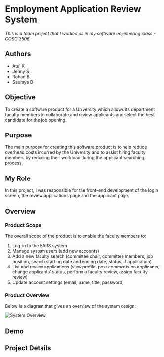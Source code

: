 # Employment Application Review System 

*This is a team project that I worked on in my software engineering
class - COSC 3506.* 

## Authors

- Atul K 
- Jenny S
- Rohan B
- Saumya B

## Objective

To create a software product for a University which allows its 
department faculty members to collaborate and review applicants
and select the best candidate for the job opening. 

## Purpose

The main purpose for creating this software product is to help reduce
overhead costs incurred by the University and to assist hiring 
faculty members by reducing their workload during the applicant-searching 
process. 

## My Role

In this project, I was responsible for the front-end development
of the login screen, the review applications page and the applicant
page. 

## Overview

### Product Scope 

The overall scope of the product is to enable the faculty members to:
1. Log-in to the EARS system
2. Manage system users (add new accounts)
3. Add a new faculty search (committee chair, committee members,
 job position, search starting date and ending date, 
 status of application)
4. List and review applications (view profile, 
post comments on applicants, change applicants’ status, 
perform a faculty review, assign faculty review)
5. Update account settings (email, name, title, password)


### Product Overview 

Below is a diagram that gives an overview of the system design:

![System Overview](https://user-images.githubusercontent.com/121978043/211221435-7fb7b61e-2521-4409-a39c-f7983aec8775.PNG)

## Demo

## Project Details 







